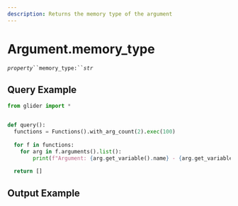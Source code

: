 ```yaml
---
description: Returns the memory type of the argument
---
```


# Argument.memory\_type

_`property`_` ``memory_type:`` `_`str`_

## Query Example

```python
from glider import *


def query():
  functions = Functions().with_arg_count(2).exec(100)
 
  for f in functions:
    for arg in f.arguments().list():
        print(f"Argument: {arg.get_variable().name} - {arg.get_variable().memory_type}")

  return []
```

## Output Example

<figure><img src="../../.gitbook/assets/Screenshot 2025-07-23 at 6.03.31 PM (1).png" alt=""><figcaption></figcaption></figure>
